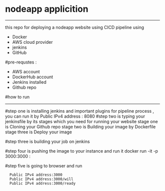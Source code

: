 # nodeapp applicition 
______________________
this repo for deploying a nodeapp website using CICD pipeline using 
- Docker 
- AWS cloud provider
- jenkins 
- GitHub

#pre-requstes :
  - AWS account
  - DockerHub account
  - Jenkins installed
  - Github repo
  
#how to run 
______________
  #step one 
    is installing jenkins and important plugins for pipeline process , you can run it by
      Public IPv4 address : 8080
  #step two 
    is typing your jenkinsfile by its stages which you need for running your website 
      stage one is Cloning your Github repo
      stage two is Building your image by Dockerfile 
      stage three is Deploy your image
  
  #step three 
    is building your job on jenkins
  
  #step four
    is pushing the image to your instance and run it 
      docker run -it -p 3000:3000 <imagename>:<tag>
      
  #step five 
    is going to browser and run
  
 
      Public IPv4 address:3000
      Public IPv4 address:3000/will
      Public IPv4 address:3000/ready 
